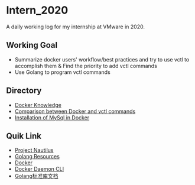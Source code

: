 # Intern_2020
A daily working log for my internship at VMware in 2020.

## Working Goal
- Summarize docker users' workflow/best practices and try to use vctl to accomplish them
  & Find the priority to add vctl commands
- Use Golang to program vctl commands

## Directory
- [Docker Knowledge](https://github.com/Noah-Du/Intern_2020/blob/master/Docker.md)
- [Comparison between Docker and vctl commands](https://github.com/Noah-Du/Intern_2020/blob/master/Compatison%20Chart%20of%20Docker%20and%20vctl%20Commands.md)
- [Installation of MySql in Docker](https://github.com/Noah-Du/Intern_2020/blob/master/mysql.md)

## Quik Link
- [Project Nautilus](https://github.com/VMwareFusion/nautilus)
- [Golang Resources](https://github.com/Noah-Du/Intern_2020/blob/master/Golang%20Resources.md)
- [Docker](https://github.com/docker/cli)
- [Docker Daemon CLI](https://docs.docker.com/engine/reference/commandline/dockerd/#daemon)
- [Golang标准库文档](https://studygolang.com/pkgdoc)
